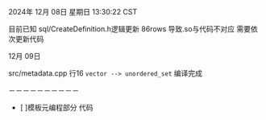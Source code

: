 2024年 12月 08日 星期日 13:30:22 CST

目前已知 sql/CreateDefinition.h逻辑更新
86rows
导致.so与代码不对应
需要依次更新代码


12月 09日

src/metadata.cpp 行16 `vector --> unordered_set`
编译完成

－－－－－－－－－－
- [ ]模板元编程部分 代码
